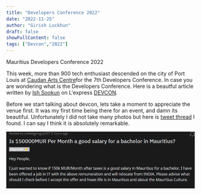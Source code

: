 ```yaml
---
title: "Developers Conference 2022"
date: "2022-11-25"
author: "Girish Luckhun"
draft: false   
showFullContent: false
tags: ["Devcon","2022"]                                            
---
```


Mauritius Developers Conference 2022

This week, more than 900 tech enthusiast descended on the city of Port Louis at [Caudan Arts Centre](https://caudanartscentre.com/)for the 7th Developers Conference. In case you are wondering what is the Developers Conference. Here is a beautful article written by [Ish Sookun](https://twitter.com/IshSookun) on L'express [DEVCON](https://lexpress.mu/node/415580). 

Before we start talking about devcon, lets take a moment to appreciate the venue first. It was my first time being there for an event, and damn its beautiful. Unfortunately I did not take many photos but here is [tweet thread](https://twitter.com/AfriTheatreMag/status/1484796561884340225) I found. I can say I think it is absolutely remarkable. 

![image](images/t.jpg)





